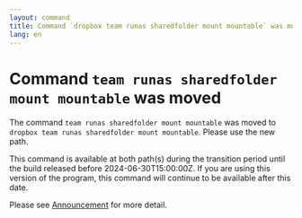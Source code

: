 ```yaml
---
layout: command
title: Command `dropbox team runas sharedfolder mount mountable` was moved
lang: en
---
```


# Command `team runas sharedfolder mount mountable` was moved

The command `team runas sharedfolder mount mountable` was moved to `dropbox team runas sharedfolder mount mountable`. Please use the new path.

This command is available at both path(s) during the transition period until the build released before 2024-06-30T15:00:00Z. If you are using this version of the program, this command will continue to be available after this date.

Please see [Announcement](https://github.com/watermint/toolbox/discussions/799) for more detail.


